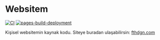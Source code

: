 # Websitem

[![CI](https://github.com/fatihdgn/website/actions/workflows/ci.yml/badge.svg)](https://github.com/fatihdgn/website/actions/workflows/ci.yml)
[![pages-build-deployment](https://github.com/fatihdgn/website/actions/workflows/pages/pages-build-deployment/badge.svg)](https://github.com/fatihdgn/website/actions/workflows/pages/pages-build-deployment)

Kişisel websitemin kaynak kodu. Siteye buradan ulaşabilirsin: [fthdgn.com](https://fthdgn.com)
